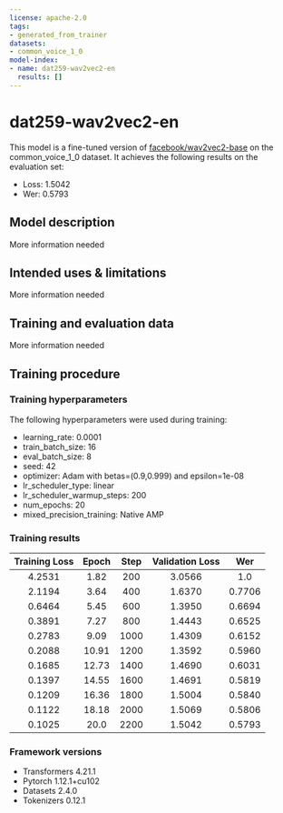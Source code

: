 ```yaml
---
license: apache-2.0
tags:
- generated_from_trainer
datasets:
- common_voice_1_0
model-index:
- name: dat259-wav2vec2-en
  results: []
---
```


<!-- This model card has been generated automatically according to the information the Trainer had access to. You
should probably proofread and complete it, then remove this comment. -->

# dat259-wav2vec2-en

This model is a fine-tuned version of [facebook/wav2vec2-base](https://huggingface.co/facebook/wav2vec2-base) on the common_voice_1_0 dataset.
It achieves the following results on the evaluation set:
- Loss: 1.5042
- Wer: 0.5793

## Model description

More information needed

## Intended uses & limitations

More information needed

## Training and evaluation data

More information needed

## Training procedure

### Training hyperparameters

The following hyperparameters were used during training:
- learning_rate: 0.0001
- train_batch_size: 16
- eval_batch_size: 8
- seed: 42
- optimizer: Adam with betas=(0.9,0.999) and epsilon=1e-08
- lr_scheduler_type: linear
- lr_scheduler_warmup_steps: 200
- num_epochs: 20
- mixed_precision_training: Native AMP

### Training results

| Training Loss | Epoch | Step | Validation Loss | Wer    |
|:-------------:|:-----:|:----:|:---------------:|:------:|
| 4.2531        | 1.82  | 200  | 3.0566          | 1.0    |
| 2.1194        | 3.64  | 400  | 1.6370          | 0.7706 |
| 0.6464        | 5.45  | 600  | 1.3950          | 0.6694 |
| 0.3891        | 7.27  | 800  | 1.4443          | 0.6525 |
| 0.2783        | 9.09  | 1000 | 1.4309          | 0.6152 |
| 0.2088        | 10.91 | 1200 | 1.3592          | 0.5960 |
| 0.1685        | 12.73 | 1400 | 1.4690          | 0.6031 |
| 0.1397        | 14.55 | 1600 | 1.4691          | 0.5819 |
| 0.1209        | 16.36 | 1800 | 1.5004          | 0.5840 |
| 0.1122        | 18.18 | 2000 | 1.5069          | 0.5806 |
| 0.1025        | 20.0  | 2200 | 1.5042          | 0.5793 |


### Framework versions

- Transformers 4.21.1
- Pytorch 1.12.1+cu102
- Datasets 2.4.0
- Tokenizers 0.12.1
